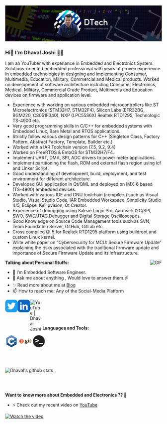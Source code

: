 ![Banner](https://raw.githubusercontent.com/joshidhaval/joshidhaval/master/resources/dhaval-cover.png)

### Hi👋 I'm Dhaval Joshi 👨‍💻

I am an YouTuber with experiance in Embedded and Electronics System. <br />
Solutions-oriented embedded professional with years of proven experience in embedded technologies in designing and implementing Consumer, Multimedia, Education, Military, Commercial and Medical products.
Worked on development of software architecture including Consumer Electronics, Medical, Military, Commercial Grade Product, Multimedia and Education devices on firmware and application level.

- Experience with working on various embedded microcontrollers like ST Microelectronics (STM32H7, STM32F4), Silicon Labs (EFR32BG, BGM220, C8051F340), NXP (LPC55S6X) Realtek RTD1295, Technologic TS-4900 etc.
- Very good programming skills in C/C++ for embedded systems with Embedded Linux, Bare Metal and RTOS applications.
- Strictly follow various design patterns for C++ (Singleton Class, Factory Pattern, Abstract Factory, Template, Builder etc.)
- Worked with a IAR Toolchain version (7.5, 9.2, 9.4)
- Worked on FreeRTOS & EmbOS for STM32H7/F4.
- Implement UART, DMA, SPI, ADC drivers to power meter applications.
- Implement partitioning the flash, ROM and external flash region using icf and Linker Script.
- Good understanding of development, build, deployment, and test environment for different architecture.
- Developed GUI application in Qt/QML and deployed on IMX-6 based (TS-4900) embedded devices.
- Worked with various IDE and GNU toolchain (compilers) such as Visual Studio, Visual Studio Code, IAR Embedded Workspace, Simplicity Studio 4/5, Eclipse, Keil µvision, Qt Creator.
- Experience of debugging using Saleae Logic Pro, Aardvark I2C/SPI, SWO, SWD/JTAG Debugger and Digital Storage Oscilloscopes.
- Good Knowledge on Source Code Management tools such as SVN, Team Foundation Server, GitHub, GitLab etc.
- Cross compiled Qt 5 for Realtek RTD1295 platform using buildroot and custom Linux kernel.
- Write white paper on “Cybersecurity for MCU: Secure Firmware Update” explaining the risks associated with the traditional firmware update and importance of Secure Firmware Update and its infrastructure.

<img align="right" alt="GIF" src="https://media.giphy.com/media/USV0ym3bVWQJJmNu3N/giphy.gif" />

**Talking about Personal Stuffs:**

- 🔭 I’m Embedded Software Engineer.
- 💬 Ask me about anything , Would love to answer them.✌
- ✨ Read more about me at [Blog](https://joshidhaval97.wordpress.com/)
- 📫 How to reach me: Any of the Social-Media Platform
<a href="https://twitter.com/joshi_dhaval97">
<img align="left" alt="Twitter | Dhaval Joshi" width="40px" src="https://raw.githubusercontent.com/joshidhaval/joshidhaval/master/resources/twitter-app-icon.svg" />
</a>
<a href="https://www.linkedin.com/in/joshidhaval97/">
<img align="left" alt="LinkedIn | Dhaval Joshi" width="40px" src="https://raw.githubusercontent.com/joshidhaval/joshidhaval/master/resources/linkedin-app-icon.svg" />
</a>
<a href="https://www.youtube.com/DTech-dhavaljoshi">
<img align="left" alt="YouTube | Dhaval Joshi" width="40px" src="https://raw.githubusercontent.com/joshidhaval/joshidhaval/master/resources/youtube-color-icon.svg" />
</a>
<br />
<br />
<br />
<br />

**Languages and Tools:**

<code><img height="40" src="https://raw.githubusercontent.com/github/explore/80688e429a7d4ef2fca1e82350fe8e3517d3494d/topics/cpp/cpp.png"></code>
<code><img height="40" src="https://raw.githubusercontent.com/github/explore/80688e429a7d4ef2fca1e82350fe8e3517d3494d/topics/git/git.png"></code>
<code><img height="40" src="https://raw.githubusercontent.com/github/explore/80688e429a7d4ef2fca1e82350fe8e3517d3494d/topics/terminal/terminal.png"></code>

<br />
<br />

![Dhaval's github stats](https://github-readme-stats.vercel.app/api?username=joshidhaval&show_icons=true&hide_border=true)

<br />
<br />

**Want to know more about Embedded and Electronics ?? 🤔**
- ⚡ Check out my recent video on [YouTube](https://www.youtube.com/watch?v=0f6GHl4W_fk)

[![Watch the video](https://img.youtube.com/vi/xijtT4NkiaQ/maxresdefault.jpg)](https://youtu.be/xijtT4NkiaQ?si=rAOLaRGM9sPSqV2u)
